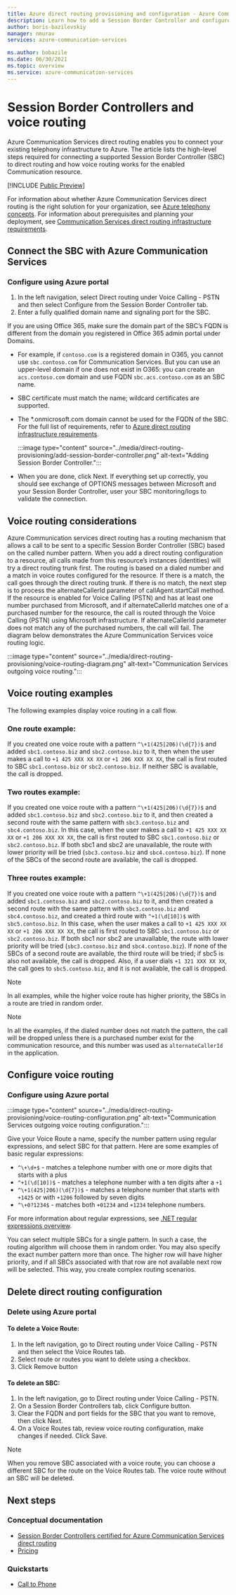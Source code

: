 ```yaml
---
title: Azure direct routing provisioning and configuration - Azure Communication Services
description: Learn how to add a Session Border Controller and configure voice routing for Azure Communication Services direct routing
author: boris-bazilevskiy
manager: nmurav
services: azure-communication-services

ms.author: bobazile
ms.date: 06/30/2021
ms.topic: overview
ms.service: azure-communication-services
---
```


# Session Border Controllers and voice routing
Azure Communication Services direct routing enables you to connect your existing telephony infrastructure to Azure. The article lists the high-level steps required for connecting a supported Session Border Controller (SBC) to direct routing and how voice routing works for the enabled Communication resource. 

[!INCLUDE [Public Preview](../../includes/public-preview-include-document.md)]
 
For information about whether Azure Communication Services direct routing is the right solution for your organization, see [Azure telephony concepts](./telephony-concept.md). For information about prerequisites and planning your deployment, see [Communication Services direct routing infrastructure requirements](./sip-interface-infrastructure.md).

## Connect the SBC with Azure Communication Services

### Configure using Azure portal 
1. In the left navigation, select Direct routing under Voice Calling - PSTN and then select Configure from the Session Border Controller tab.
1. Enter a fully qualified domain name and signaling port for the SBC.
 
If you are using Office 365, make sure the domain part of the SBC’s FQDN is different from the domain you registered in Office 365 admin portal under Domains. 
- For example, if `contoso.com` is a registered domain in O365, you cannot use `sbc.contoso.com` for Communication Services. But you can use an upper-level domain if one does not exist in O365: you can create an `acs.contoso.com` domain and use FQDN `sbc.acs.contoso.com` as an SBC name.
- SBC certificate must match the name; wildcard certificates are supported.
- The *.onmicrosoft.com domain cannot be used for the FQDN of the SBC.
For the full list of requirements, refer to [Azure direct routing infrastructure requirements](./sip-interface-infrastructure.md).

   :::image type="content" source="../media/direct-routing-provisioning/add-session-border-controller.png" alt-text="Adding Session Border Controller.":::
- When you are done, click Next.
If everything set up correctly, you should see exchange of OPTIONS messages between Microsoft and your Session Border Controller, user your SBC monitoring/logs to validate the connection.

## Voice routing considerations

Azure Communication services direct routing has a routing mechanism that allows a call to be sent to a specific Session Border Controller (SBC) based on the called number pattern.
When you add a direct routing configuration to a resource, all calls made from this resource’s instances (identities) will try a direct routing trunk first. The routing is based on a dialed number and a match in voice routes configured for the resource. If there is a match, the call goes through the direct routing trunk. If there is no match, the next step is to process the alternateCallerId parameter of callAgent.startCall method. If the resource is enabled for Voice Calling (PSTN) and has at least one number purchased from Microsoft, and if alternateCallerId matches one of a purchased number for the resource, the call is routed through the Voice Calling (PSTN) using Microsoft infrastructure. If alternateCallerId parameter does not match any of the purchased numbers, the call will fail. The diagram below demonstrates the Azure Communication Services voice routing logic.

:::image type="content" source="../media/direct-routing-provisioning/voice-routing-diagram.png" alt-text="Communication Services outgoing voice routing.":::

## Voice routing examples
The following examples display voice routing in a call flow.

### One route example:
If you created one voice route with a pattern `^\+1(425|206)(\d{7})$` and added `sbc1.contoso.biz` and `sbc2.contoso.biz` to it, then when the user makes a call to `+1 425 XXX XX XX` or `+1 206 XXX XX XX`, the call is first routed to SBC `sbc1.contoso.biz` or `sbc2.contoso.biz`. If neither SBC is available, the call is dropped.

### Two routes example:
If you created one voice route with a pattern `^\+1(425|206)(\d{7})$` and added `sbc1.contoso.biz` and `sbc2.contoso.biz` to it, and then created a second route with the same pattern with `sbc3.contoso.biz` and `sbc4.contoso.biz`. In this case, when the user makes a call to `+1 425 XXX XX XX` or `+1 206 XXX XX XX`, the call is first routed to SBC `sbc1.contoso.biz` or `sbc2.contoso.biz`. If both sbc1 and sbc2 are unavailable, the route with lower priority will be tried (`sbc3.contoso.biz` and `sbc4.contoso.biz`). If none of the SBCs of the second route are available, the call is dropped.

### Three routes example:
If you created one voice route with a pattern `^\+1(425|206)(\d{7})$` and added `sbc1.contoso.biz` and `sbc2.contoso.biz` to it, and then created a second route with the same pattern with `sbc3.contoso.biz` and `sbc4.contoso.biz`, and created a third route with `^+1(\d[10])$` with `sbc5.contoso.biz`. In this case, when the user makes a call to `+1 425 XXX XX XX` or `+1 206 XXX XX XX`, the call is first routed to SBC `sbc1.contoso.biz` or `sbc2.contoso.biz`. If both sbc1 nor sbc2 are unavailable, the route with lower priority will be tried (`sbc3.contoso.biz` and `sbc4.contoso.biz`). If none of the SBCs of a second route are available, the third route will be tried; if sbc5 is also not available, the call is dropped. Also, if a user dials `+1 321 XXX XX XX`, the call goes to `sbc5.contoso.biz`, and it is not available, the call is dropped.

> [!NOTE]
> In all examples, while the higher voice route has higher priority, the SBCs in a route are tried in random order.

> [!NOTE]
> In all the examples, if the dialed number does not match the pattern, the call will be dropped unless there is a purchased number exist for the communication resource, and this number was used as `alternateCallerId` in the application. 

## Configure voice routing 

### Configure using Azure portal

:::image type="content" source="../media/direct-routing-provisioning/voice-routing-configuration.png" alt-text="Communication Services outgoing voice routing configuration.":::

Give your Voice Route a name, specify the number pattern using regular expressions, and select SBC for that pattern. 
Here are some examples of basic regular expressions:
- `^\+\d+$` - matches a telephone number with one or more digits that starts with a plus
- `^+1(\d[10])$` - matches a telephone number with a ten digits after a `+1`
- `^\+1(425|206)(\d{7})$` - matches a telephone number that starts with `+1425` or with `+1206` followed by seven digits
- `^\+0?1234$` - matches both `+01234` and `+1234` telephone numbers.

For more information about regular expressions, see [.NET regular expressions overview](/dotnet/standard/base-types/regular-expressions).

You can select multiple SBCs for a single pattern. In such a case, the routing algorithm will choose them in random order. You may also specify the exact number pattern more than once. The higher row will have higher priority, and if all SBCs associated with that row are not available next row will be selected. This way, you create complex routing scenarios.

## Delete direct routing configuration

### Delete using Azure portal

#### To delete a Voice Route:
1. In the left navigation, go to Direct routing under Voice Calling - PSTN and then select the Voice Routes tab.
1. Select route or routes you want to delete using a checkbox.
1. Click Remove button

#### To delete an SBC:
1. In the left navigation, go to Direct routing under Voice Calling - PSTN.
1. On a Session Border Controllers tab, click Configure button.
1. Clear the FQDN and port fields for the SBC that you want to remove, then click Next.
1. On a Voice Routes tab, review voice routing configuration, make changes if needed. Click Save.

> [!NOTE]
> When you remove SBC associated with a voice route, you can choose a different SBC for the route on the Voice Routes tab. The voice route without an SBC will be deleted.

## Next steps

### Conceptual documentation

- [Session Border Controllers certified for Azure Communication Services direct routing](./certified-session-border-controllers.md)
- [Pricing](../pricing.md)

### Quickstarts

- [Call to Phone](../../quickstarts/voice-video-calling/pstn-call.md)
